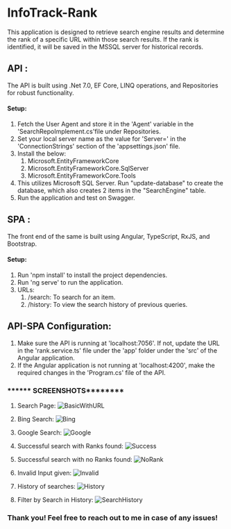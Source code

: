 # InfoTrack-Rank
This application is designed to retrieve search engine results and determine the rank of a specific URL within those search results. If the rank is identified, it will be saved in the MSSQL server for historical records. 
## API : 
The API is built using .Net 7.0, EF Core, LINQ operations, and Repositories for robust functionality. 
#### Setup:
1. Fetch the User Agent and store it in the 'Agent' variable in the 'SearchRepoImplement.cs'file under Repositories.
2. Set your local server name as the value for 'Server=' in the 'ConnectionStrings' section of the 'appsettings.json' file.
3. Install the below:
   1. Microsoft.EntityFrameworkCore
   2. Microsoft.EntityFrameworkCore.SqlServer
   3. Microsoft.EntityFrameworkCore.Tools
4. This utilizes Microsoft SQL Server. Run "update-database" to create the database, which also creates 2 items in the "SearchEngine" table.
5. Run the application and test on Swagger.

## SPA : 
The front end of the same is built using Angular, TypeScript, RxJS, and Bootstrap.
#### Setup:
1. Run 'npm install' to install the project dependencies.
2. Run 'ng serve' to run the application.
3. URLs:
   1. /search: To search for an item.
   2. /history: To view the search history of previous queries.

## API-SPA Configuration:
1. Make sure the API is running at 'localhost:7056'. If not, update the URL in the 'rank.service.ts' file under the 'app' folder under the 'src' of the Angular application.
2. If the Angular application is not running at 'localhost:4200', make the required changes in the 'Program.cs' file of the API.

### ****** SCREENSHOTS********

1. Search Page:
   ![BasicWithURL](https://github.com/jaison10/InfoTrack-Rank/assets/36099608/b27c6258-de11-4fae-8887-8b780df5f001)

2. Bing Search:
   ![Bing](https://github.com/jaison10/InfoTrack-Rank/assets/36099608/54110ea3-dcb6-496a-beb6-5eee57622637)

3. Google Search:
   ![Google](https://github.com/jaison10/InfoTrack-Rank/assets/36099608/d7502ba6-829e-4465-a7de-3d5a8378e591)

4. Successful search with Ranks found:
    ![Success](https://github.com/jaison10/InfoTrack-Rank/assets/36099608/2042afe4-d742-4ad1-91a9-4550aec90ffc)

5. Successful search with no Ranks found:
   ![NoRank](https://github.com/jaison10/InfoTrack-Rank/assets/36099608/af5c127b-83f1-484f-a695-ba0ffd2fff69)

6. Invalid Input given:
   ![Invalid](https://github.com/jaison10/InfoTrack-Rank/assets/36099608/be4e6f69-a2a0-476f-bbc4-890766e5512b)

7. History of searches:
   ![History](https://github.com/jaison10/InfoTrack-Rank/assets/36099608/4b43dace-842a-4240-8b12-19c4ee912715)

8. Filter by Search in History: 
   ![SearchHistory](https://github.com/jaison10/InfoTrack-Rank/assets/36099608/4ab403d4-9469-4b7b-acf4-7812332402cb)


### Thank you! Feel free to reach out to me in case of any issues!
